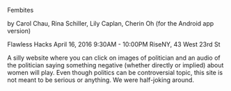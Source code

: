 Fembites

by Carol Chau, Rina Schiller, Lily Caplan, Cherin Oh (for the Android app version)

Flawless Hacks
April 16, 2016
9:30AM - 10:00PM
RiseNY, 43 West 23rd St


A silly website where you can click on images of politician and an audio of the politician saying something negative (whether directly or implied) about women will play. Even though politics can be controversial topic, this site is not meant to be serious or anything. We were half-joking around. 


